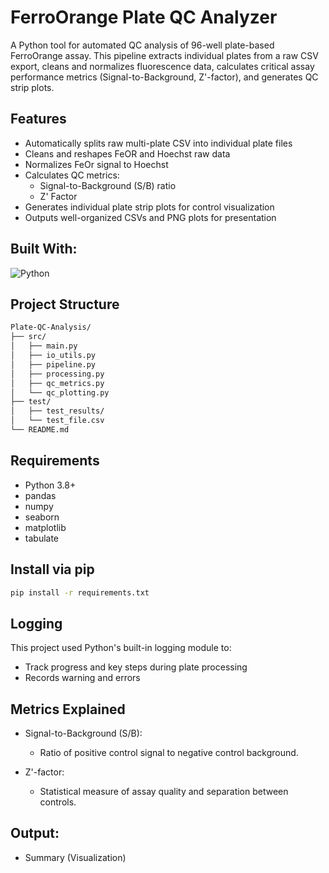 # FerroOrange Plate QC Analyzer

A Python tool for automated QC analysis of 96-well plate-based FerroOrange assay. This pipeline extracts individual plates from a raw CSV export, cleans and normalizes fluorescence data, calculates critical assay performance metrics (Signal-to-Background, Z'-factor), and generates QC strip plots.

## Features
- Automatically splits raw multi-plate CSV into individual plate files
- Cleans and reshapes FeOR and Hoechst raw data
- Normalizes FeOr signal to Hoechst
- Calculates QC metrics:
  - Signal-to-Background (S/B) ratio
  - Z' Factor
- Generates individual plate strip plots for control visualization
- Outputs well-organized CSVs and PNG plots for presentation

## Built With: 

![Python](https://img.shields.io/badge/-Python-3776AB?logo=python&logoColor=white&style=for-the-badge)


## Project Structure 
```bash
Plate-QC-Analysis/
├── src/
│   ├── main.py
│   ├── io_utils.py
│   ├── pipeline.py
│   ├── processing.py
│   ├── qc_metrics.py
│   └── qc_plotting.py
├── test/
│   ├── test_results/
│   └── test_file.csv
└── README.md
```

## Requirements

- Python 3.8+
- pandas
- numpy
- seaborn
- matplotlib
- tabulate

## Install via pip
```bash
pip install -r requirements.txt
```

## Logging
This project used Python's built-in logging module to:

- Track progress and key steps during plate processing
- Records warning and errors

## Metrics Explained
- Signal-to-Background (S/B):
  - Ratio of positive control signal to negative control background.

- Z'-factor:
  - Statistical measure of assay quality and separation between controls.

## Output: 
- Summary (Visualization)
  








           
